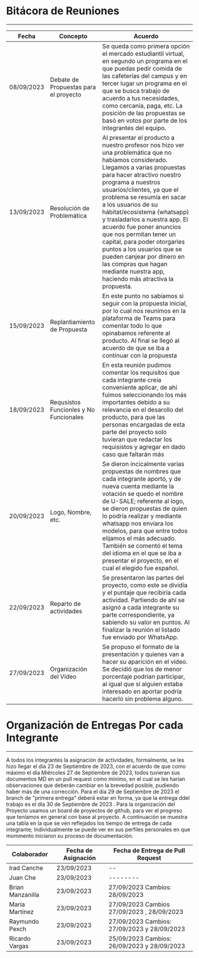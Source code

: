 # Bitácora de Reuniones 
---
| Fecha | Concepto | Acuerdo |
| -------- | -------- | -------- |
| 08/09/2023  | Debate de Propuestas para el proyecto | Se queda como primera opción el mercado estudiantil virtual, en segundo un programa en el que puedas pedir comida de las cafeterías del campus y en tercer lugar un programa en el que se busca trabajo de acuerdo a tus necesidades, como cercanía, paga, etc. La posición de las propuestas se basó en votos por parte de los integrantes del equipo.   |
| 13/09/2023 | Resolución de Problemática | Al presentar el producto a nuestro profesor nos hizo ver una problemática que no habíamos considerado. Llegamos a varias propuestas para hacer atractivo nuestro programa a nuestros usuarios/clientes, ya que el problema se resumía en sacar a los usuarios de su hábitat/ecosistema (whatsapp) y trasladarlos a nuestra app. El acuerdo fue poner anuncios que nos permitan tener un capital, para poder otorgarles puntos a los usuarios que se pueden canjear por dinero en las compras que hagan mediante nuestra app, haciendo más atractiva la propuesta. 
| 15/09/2023    | Replantiamiento de Propuesta  | En este punto no sabíamos si seguir con la propuesta inicial, por lo cual nos reunimos en la plataforma de Teams para comentar todo lo que opinabamos referente al producto. Al final se llegó al acuerdo de que se iba a continuar con la propuesta   |
| 18/09/2023 | Requsistos Funcionles y No Funcionales | En esta reunión pudimos comentar los requisitos que cada integrante creía conveniente aplicar, de ahí fuimos seleccionando los más importantes debido a su relevancia en el desarollo del producto, para que las personas encargadas de esta parte del proyecto solo tuvieran que redactar los requisistos y agregar en dado caso que faltarán más|
| 20/09/2023| Logo, Nombre, etc. | Se dieron incicalmente varias propuestas de nombres que cada integrante aportó, y de nueva cuenta mediante la votación se quedo el nombre de U-SALE; referente al logo, se dieron propuestas de quien lo podría realizar y mediante whatsapp nos enviara los modelos, para que entre todos elijamos el más adecuado. También se comentó el tema del idioma en el que se iba a presentar el proyecto, en el cual el elegido fue español. |
| 22/09/2023 | Reparto de actividades| Se presentaron las partes del proyecto, como este se dividía y el puntaje que recibiría cada actividad. Partiendo de ahí se asignó a cada integrante su parte correspondiente, ya sabiendo su valor en puntos. Al finalizar la reunión el listado fue enviado por WhatsApp. |
| 27/09/2023  | Organización del Vídeo | Se propuso el formato de la presentación y quienes van a hacer su aparición en el vídeo. Se decidió que los de menor porcentaje podrían participar, al igual que si alguien estaba interesado en aportar podría hacerlo sin problema alguno.    |

# Organización de Entregas Por cada Integrante
---
A todos los integrantes la asignación de actividades, formalmente, se les hizo llegar el día 23 de Septiembre de 2023, con el acuerdo de que como máximo el día Miércoles 27 de Septiembre de 2023, todos  tuvieran sus documentos MD en un pull request como mínimo, en el cual se les harían observaciones que deberán cambiar en la brevedad posible, pudiendo haber más de una corrección. 
Para el día 29 de Septiembre de 2023 el branch de "primera entrega" deberá estar en forma, ya que la entrega ddel trabajo es el día 30 de Septiembre de 2023 .
Para la organización del Proyecto usamos un board de proyectos de github, para ver el progreso que teníamos en general con base al proyecto. 
A continuación se muestra una tabla en la que se ven reflejados los tiempo de entrega de cada integrante; Individualmente se puede ver en sus perfiles personales en que mommento iniciaron su proceso de documentación. 

| Colaborador | Fecha de Asignación| Fecha de Entrega de Pull Request |
| -------- | -------- | -------- |
| Irad Canche | 23/09/2023  | --  |
| Juan Che| 23/09/2023| -------- |
| Brian Manzanilla  | 23/09/2023  | 27/09/2023  Cambios: 28/09/2023  |
| María Martínez | 23/09/2023 | 27/09/2023  Cambios 27/09/2023 , 28/09/2023 
| Raymundo Pexch | 23/09/2023  | 27/09/2023  Cambios: 27/09/2023 y 28/09/2023 |
| Ricardo Vargas  | 23/09/2023  | 25/09/2023  Cambios: 26/09/2023 y 28/09/2023|

